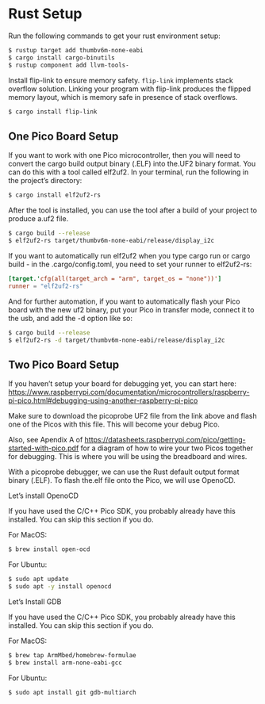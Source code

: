 # Rust Setup

Run the following commands to get your rust environment setup:

```bash
$ rustup target add thumbv6m-none-eabi
$ cargo install cargo-binutils
$ rustup component add llvm-tools-
```

Install flip-link to ensure memory safety. `flip-link` implements stack overflow solution. Linking your program with
flip-link produces the flipped memory layout, which is memory safe in presence of stack overflows.

```bash
$ cargo install flip-link
```

## One Pico Board Setup

If you want to work with one Pico microcontroller, then you will need to convert the cargo build output binary (.ELF)
into the.UF2 binary format. You can do this with a tool called elf2uf2. In your terminal, run the following in the
project’s directory:

```bash
$ cargo install elf2uf2-rs
```

After the tool is installed, you can use the tool after a build of your project to produce a.uf2 file.

```bash
$ cargo build --release
$ elf2uf2-rs target/thumbv6m-none-eabi/release/display_i2c
```

If you want to automatically run elf2uf2 when you type cargo run or cargo build - in the .cargo/config.toml, you need to
set your runner to elf2uf2-rs:

```toml
[target.'cfg(all(target_arch = "arm", target_os = "none"))']
runner = "elf2uf2-rs"
```

And for further automation, if you want to automatically flash your Pico board with the new uf2 binary, put your Pico in
transfer mode, connect it to the usb, and add the -d option like so:

```bash
$ cargo build --release
$ elf2uf2-rs -d target/thumbv6m-none-eabi/release/display_i2c
```

## Two Pico Board Setup

If you haven’t setup your board for debugging yet, you can start
here: https://www.raspberrypi.com/documentation/microcontrollers/raspberry-pi-pico.html#debugging-using-another-raspberry-pi-pico

Make sure to download the picoprobe UF2 file from the link above and flash one of the Picos with this file. This will
become your debug Pico.

Also, see Apendix A of https://datasheets.raspberrypi.com/pico/getting-started-with-pico.pdf for a diagram of how to
wire your two Picos together for debugging. This is where you will be using the breadboard and wires.

With a picoprobe debugger, we can use the Rust default output format binary (.ELF). To flash the.elf file onto the Pico,
we will use OpenoCD.

Let’s install OpenoCD

If you have used the C/C++ Pico SDK, you probably already have this installed. You can skip this section if you do.

For MacOS:

```bash
$ brew install open-ocd
```

For Ubuntu:

```bash
$ sudo apt update
$ sudo apt -y install openocd
```

Let’s Install GDB

If you have used the C/C++ Pico SDK, you probably already have this installed. You can skip this section if you do.

For MacOS:

```bash
$ brew tap ArmMbed/homebrew-formulae
$ brew install arm-none-eabi-gcc
```

For Ubuntu:

```bash
$ sudo apt install git gdb-multiarch
```
